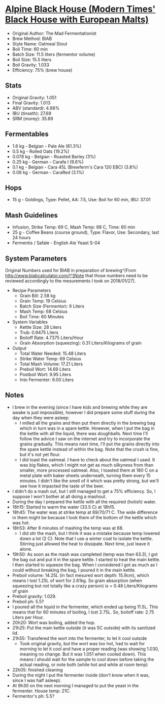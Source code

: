 [Alpine Black House (Modern Times' Black House with European Malts)](https://www.brewersfriend.com/homebrew/recipe/view/584592/alpine-black-house-modern-times-black-house-european-malts)
================


* Original Author: The Mad Fermentationist
* Brew Method: BIAB
* Style Name: Oatmeal Stout
* Boil Time: 60 min
* Batch Size: 11.5 liters (fermentor volume)
* Boil Size: 15.5 liters
* Boil Gravity: 1.033
* Efficiency: 75% (brew house)


Stats
-----

* Original Gravity: 1.051
* Final Gravity: 1.013
* ABV (standard): 4.98%
* IBU (tinseth): 27.69
* SRM (morey): 35.89

Fermentables
------------

* 1.6 kg - Belgian - Pale Ale (61.3%)
* 0.5 kg - Rolled Oats (19.2%)
* 0.078 kg - Belgian - Roasted Barley (3%)
* 0.25 kg - German - Carafa I (9.6%)
* 0.1 kg - Belgian - Cara 45L (Brewferm's Cara 120 EBC) (3.8%)
* 0.08 kg - German - CaraRed (3.1%)

Hops
----

* 15 g - Goldings, Type: Pellet, AA: 7.5, Use: Boil for 60 min, IBU: 37.01

Mash Guidelines
---------------

* Infusion, Strike Temp: 69 C, Mash Temp: 68 C, Time: 60 min
* 25 g - Coffee Beans (course ground), Type: Flavor, Use: Secondary, last 24 hours
* Fermentis / Safale - English Ale Yeast S-04

System Parameters
-----------------

Original Numbers used for BIAB in preparation of brewing^[From http://www.biabcalculator.com/]^[Note that those numbers need to be reviewed accordingly to the mesurements I took on 2018/01/27].

* Recipe Parameters
    * Grain Bill: 2.58 kg
    * Grain Temp: 19 Celsius
    * Batch Size (Fermentor): 9 Liters
    * Mash Temp: 68 Celsius
    * Boil Time: 60 Minutes
* System Variables
    * Kettle Size: 28 Liters
    * Trub: 0.9475 Liters
    * Boiloff Rate: 4.7375 Liters/Hour
    * Grain Absorption (squeezing): 0.31 Liters/Kilograms of grain
* Output
    * Total Water Needed: 15.48 Liters
    * Strike Water Temp: 69 Celsius
    * Total Mash Volume: 17.21 Liters
    * Preboil Wort: 14.69 Liters
    * Postboil Wort: 9.95 Liters
    * Into Fermenter: 9.00 Liters

Notes
-----

* I brew in the evening (since I have kids and brewing while they are awake is just impossible), however I did prepare some stuff during the day when they were asleep:
    * I milled all the grains and then put them directly in the brewing bag which in turn was in a spare kettle. However, when I put the bag in the kettle with all the liquid, there was doughballs. Next time I'll follow the advice I saw on the internet and try to incorporate the grains gradually. This means next time, I'll put the grains directly into the spare kettle instead of within the bag. Note that the crush is fine, but it's not yet flour.
    * I did toast the oatmeal. I have to check about the oatmeal I used. It was big flakes, which I might not get as much silkyness from than smaller, more processed oatmeal. Also, I toasted them at 180 C on a metal plate with baker sheets underneath, turning them every 15 minutes. I didn't like the smell of it which was pretty strong, but we'll see how it impacted the taste of the beer.
* I didn't do a mash out, but I still managed to get a 75% efficiency. So, I suppose I won't bother at all doing a mashout. 
* During the day I prepared the kettle with all the required (hotish) water.
* 18h15: Started to warm the water (33.5 C) at 18h15.
* 18h45: The water was at strike temp at 69/70/71 C. The wide difference in them might be because I took them of the bottom of the kettle which was hot.
* 18h53: After 8 minutes of mashing the temp was at 68.
    * I did stir the mash, but I think it was a mistake because temp lowered down a lot (2 C). Note that I use a winter coat to isolate the kettle. Stirring just allowed the heat to dissipate. Next time, just leave it alone.
* 19h50: As soon as the mash was completed (temp was then 63.3), I got the bag out and put it in the spare kettle. I started to heat the main kettle. I then started to squeeze the bag. When I considered I got as much as I could without breaking the bag, I poured it in the main kettle.
* Preboil volume: 14.25L (in fact mesured wort depth: 15.9cm), which means I lost 1.25L of wort for 2.61kg. So grain absorption (when squeezing but not totally like a crazy person) is  = 0.48 Liters/Kilograms of grain
* Preboil gravity: 1.029.
* Preboil ph: 5.5?
* I poured all the liquid in the fermenter, which ended up being 11.5L. This means that for 60 minutes of boiling, I lost 2.75L. So, boiloff rate: 2.75 Liters per Hour.
* 20h20: Wort was boiling, added the hop.
* 21h25: Put the main kettle outside (it was 5C outside) with its sanitized lid.
* 21h55: Transfered the wort into the fermenter, to let it cool outside
     * Took original gravity, but the wort was too hot, had to wait for morning to let it cool and have a proper reading (was showing 1.030, meaning no change. But it was 1.051 when cooled down). This means I should wait for the sample to cool down before taking the actual reading, or note both (while hot and while at room temp)
* 22h05: finished cleaning
* During the night I put the fermenter inside (don't know when it was, since I was half asleep).
* At 9h30 on the next morning I managed to put the yeast in the fermenter. House temp: 21C.
* Fermentor's ph: 5.5?

